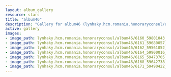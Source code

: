 ```yaml
---
layout: album_gallery
resource: stars
title: "album46"
description: "Gallery for album46 (lynhaky.hcm.romania.honoraryconsul/album46)"
active: gallery
images:
- image_path: lynhaky.hcm.romania.honoraryconsul/album46/6160_59801043_2384662544901934_484894708137459712_n.jpg
- image_path: lynhaky.hcm.romania.honoraryconsul/album46/6161_59680057_2384662478235274_5703481273599655936_n.jpg
- image_path: lynhaky.hcm.romania.honoraryconsul/album46/6162_59561052_2384662451568610_1435445784777588736_n.jpg
- image_path: lynhaky.hcm.romania.honoraryconsul/album46/6164_59900016_2384662401568615_4131059343846014976_n.jpg
- image_path: lynhaky.hcm.romania.honoraryconsul/album46/6165_59473705_2384662354901953_1706695466558685184_n.jpg
- image_path: lynhaky.hcm.romania.honoraryconsul/album46/6168_59642738_2384662144901974_3683625542327730176_n.jpg
- image_path: lynhaky.hcm.romania.honoraryconsul/album46/6171_59490422_2379888588712663_8473892298013278208_n.jpg
---
```

